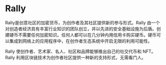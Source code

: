 # Rally

Rally是创意社区的加密货币，为创作者及其社区提供新的参与形式。Rally 由一个对创造者经济具有丰富行业知识的团队创立，并以先进的安全基础设施为后盾。创建硬币不需要任何加密知识。任何人都可以在几分钟内用信用卡购买硬币。硬币可以集成到网络上的应用程序中，在创作者生态系统中开启无限的利用可能性。

Rally 使创作者、艺术家、名人、社区和品牌能够推出自己的社交代币和 NFT。Rally 利用区块链技术为创作者社区提供一种新的支持形式，无需看门人。
